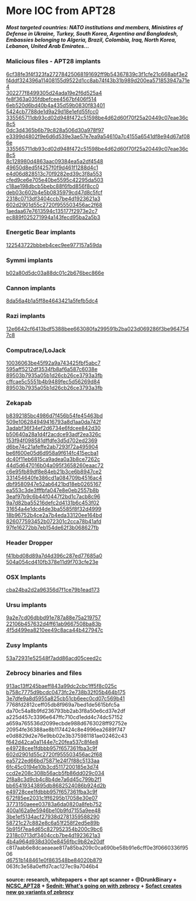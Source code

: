 # More IOC from APT28    

##### Most targeted countries: NATO institutions and members, Ministires of Defense in Ukraine, Turkey, South Korea, Argentina and Bangladesh, Embassies belonging to Algeria, Brazil, Colombia, Iraq, North Korea, Lebanon, United Arab Emirates...  

### Malicious files - APT28 implants

[6cf38fe3f4f323fa27278425068191692ff9b54367839c3f1cfe21c668abf3e2](https://www.virustotal.com/en/file/6cf38fe3f4f323fa27278425068191692ff9b54367839c3f1cfe21c668abf3e2/analysis/)  
[f4ddf324396a11408155d9522d1cc8ab74f43b31b989d200ea571853947a71e4](https://www.virustotal.com/en/file/f4ddf324396a11408155d9522d1cc8ab74f43b31b989d200ea571853947a71e4/analysis/)  
[302277f8499305d24ada19e2f6d525a4](https://www.virustotal.com/en/file/e8b930be7d67ea666846cdbba50a5f46eaccc99ee695a44a4a38b7e150786801/analysis/)  
[fe8f363a035fdbefcee4567bf406f514](https://www.virustotal.com/en/file/a37eda810ca92486bfb0e1f1b27adb7c9df57aafab686c000ae1d6ec5d6f6180/analysis/)  
[6eb520d6bd40b4a435d59b0830f83401](https://www.virustotal.com/en/file/a5742651c3dab8d6ed6f49c2f9fb3ee3bea5cd01c3ec8e73ff0a6f400e32faeb/analysis/)  
[5424cb7788de1d9a29d18e1efd55fcc0](https://www.virustotal.com/en/file/2d11e8d81bf776d668355ed15a596193d4bb10a42289ddb3223c1227b042d854/analysis/)  
[335565711db93cd02d948f472c51598be4d62d60f70f25a20449c07eae36c8c5](https://www.virustotal.com/en/file/335565711db93cd02d948f472c51598be4d62d60f70f25a20449c07eae36c8c5/analysis/)  
[0dc3d4365b6b79c828a506d30a978f97](https://www.virustotal.com/en/file/1628d33ce9a7a7134d7fb1873add3a355d7e054fb4ba17b21335a18151eed658/analysis/)  
[e3399d4802f9e6d6d539e3ae57e7ea9a54610a7c4155a6541df8e94d67af086e](https://www.virustotal.com/en/file/e3399d4802f9e6d6d539e3ae57e7ea9a54610a7c4155a6541df8e94d67af086e/analysis/)  
[335565711db93cd02d948f472c51598be4d62d60f70f25a20449c07eae36c8c5](https://www.virustotal.com/en/file/335565711db93cd02d948f472c51598be4d62d60f70f25a20449c07eae36c8c5/analysis/)  
[8c128980d4863aac09384ea5a2df4548](https://www.virustotal.com/#/file/f85e59ac7b168da0972227b9c6fd1e34e625a0746d10c5a08fb2c0518569b58e/detection)  
[49650d8ed5f4257f0f9d461f1288d4c1](https://www.virustotal.com/#/file/e4db5405ac7ab517d43722e1ca8d653ea4a32802bc8a5410d032275eedc7b7ee/detection)  
[e4d06d828513c70f9282ed39c3f8a553](https://www.virustotal.com/en/file/cf54b6c3fd2ec599083cd93cee74dbee9000c5179dfbdefda0bb6679b7f79905/analysis/)  
[cfed9ce6e705e40be5595c42295da503](https://www.virustotal.com/en/file/6c10c6480ab6539bfcea2eafa0b7984b41d57022df137614bda8006ee401db12/analysis/)  
[c18ae198dbcb5bebc88f6fbd856f8cc0](https://www.virustotal.com/es/file/a8f2cdaee06ac78758f6e84c19491621c9c0653b1802236129cd9a8aa3c75728/analysis/)  
[deb03c602b4e5b0835979cd47d8c5fcf](https://www.virustotal.com/es/file/4bcde28262922d221914a2433075c93a0fdce5f5c07e02f3fb0c23e137df934f/analysis/)  
[2318c0713df3404ccb7be4d1923621a3](https://www.virustotal.com/#/file/346e5dc097b8653842b5b4acfad21e223b7fca976fb82b8c10d9fa4f3747dfa0/detection)  
[602d2901d55c2720f955503456ac2f68](https://www.virustotal.com/#/file/93680d34d798a22c618c96dec724517829ec3aad71215213a2dcb1eb190ff9fa/detection)  
[1aedaa67e7613594c135177f2973e2c7](https://www.virustotal.com/#/file/cde4d79cb8e876a9c93730e5811ab8acca695fe4980d49bc0967cecf62a25510/detection)  
[ec889f025271994a143fecd95ba2a5b3](https://www.virustotal.com/#/file/47cc9708cff86676c45ddd3823eafc0fddedbdce00061c55538c49973c561fb7/detection)  

### Energetic Bear implants
[122543722bbbeb4cec9ee977157a59da](https://www.virustotal.com/#/file/501addba8dca294be2ed39bffbd8927652672306e0c9181a7f9b7e66715aa626/detection)  


### Symmi implants
[b02a80d5dc03a88dc01c2b676bec866e](https://www.virustotal.com/#/file/1933ca999737790ba3c3cba7a158de9577f1823f0987ec5ee6ac0c037ef34b6c/detection)  

### Cannon implants
[8da56a4b1a5ff8e4643421a5fefb5dc4](https://www.virustotal.com/#/file/aeaca9985b50ebe1db0fcda9b3fbf02275d17737b748963b63c14da3e988d801/detection)  


### Razi implants
[12e6642cf6413bdf5388bee663080fa299591b2ba023d069286f3be9647547c8](https://www.virustotal.com/en/file/12e6642cf6413bdf5388bee663080fa299591b2ba023d069286f3be9647547c8/analysis/)  

### Computrace/LoJack
[10036063be45f92a9a743425fbf5abc7](https://www.virustotal.com/es/file/3f48dbbf86f29e01809550f4272a894ff4b09bd48b0637bd6745db84d2cec2b6/analysis/)  
[595aff5212df3534fb8af6a587c6038e](https://www.virustotal.com/es/file/dcbfd12321fa7c4fa9a72486ced578fdc00dcee79e6d95aa481791f044a55af3/analysis/)  
[89503b7935a05b1d26cb26ce3793a3fb](https://www.virustotal.com/en/file/6d626c7f661b8cc477569e8e89bfe578770fca332beefea1ee49c20def97226e/analysis/)  
[cffcae5c5551b4b9489fec5d56269d84](https://www.virustotal.com/en/file/aa5b25c969234e5c9a8e3aa7aefb9444f2cc95247b5b52ef83bf4a68032980ae/analysis/)  
[89503b7935a05b1d26cb26ce3793a3fb](https://www.virustotal.com/#/file/dea3a99388e9c962de9ea1008ff35bc2dc66f67a911451e7b501183e360bb95e/detection)  


### Zekapab 
[b8392185bc4986d7f456b54fe45463bd](https://www.virustotal.com/en/file/5ae9ad6d9bb2a25dc04c957ce0658b0aee7b1900af5f8b47f4d32cd4e7d29032/analysis/)  
[509e106284949416793a8d1aa0da742f](https://www.virustotal.com/en/file/cf0d23c3c9199559db93a1ec824d2d01822a06eecf6037fe941e9718299198ea/analysis/)  
[3adabf36f34ef2d6734e6fdcee842d30](https://www.virustotal.com/en/file/384c9a19dd6f0f73bee575e54801f9608883ae31db1b399a28b8cc5f7aa9a26c/analysis/)  
[b50640a28a1d4f2acdce93adf2ea326c](https://www.virustotal.com/en/file/2b19497db8cb05cd3d22996efe5af8eac0f2ea51e80f606b7b8a79dfaa2f58e2/analysis/)  
[153f94f098581dffdfe3d5d702ed2369](https://www.virustotal.com/en/file/f5c28f2089c1ac3cdc9d1bc01297838f663dfb0f2a4a2686edb47cc64ea60bb4/analysis/)  
[d6be74c21afeffe2ab7293f72a495904](https://www.virustotal.com/en/file/58d0154e0da852bd97378c796eb81940af4eeb28ee22f55caca65ab100b0f310/analysis/)  
[be6f600e05d6d958a9f614fc415ecba1](https://www.virustotal.com/en/file/a6576282d17cca390e35306a423dcb5ac9276c28eaba63f74001757edc3688df/analysis/)  
[dc40f11eb6815ca9adea0a3b8ce7262c](https://www.virustotal.com/en/file/87bffb0370c9e14ed5d01d6cc0747cb30a544a71345ea68ef235320378f582ef/analysis/)   
[44d5d647016b04a095f3658260eaac72](https://www.virustotal.com/en/file/15486216ab9c8b474fe8a773fc46bb37a19c6af47d5bd50f5670cd9950a7207c/analysis/)     
[c6e95fb89df8e84eb21b3ce6b8947ce2](https://www.virustotal.com/en/file/0320298eea0206b71d12f3a69730bbbec9768c5c323dfe131047f7ba4f4a8868/analysis/)    
[331454640fe386cd1a084709b4516ac4](https://www.virustotal.com/es/file/5223a45d8b08eb14e87a87edaa4b71593b4f9d2bdb6de1a5b6f3e77869eeca8a/analysis/)  
[dbf9580947e52ab6421bd18eb0265167](https://www.virustotal.com/#/file/57145990fc1a301f95a9041ba2654d6634a155a70fbeb050fe76920602dc52ba/detection)  
[ea553c3de3fffbfa047e8e0eb2557b8b](https://www.virustotal.com/#/file/e05de3e4a03369192856a167f2865eab3062a102b23bfdde5c0f622b39cd159a/detection)  
[3eaf97b9c6b44f0447f2bd1c7acb8c96](https://www.virustotal.com/#/file/65de07fc6b821d9fd3497cfa64212df2d39935dd515a86eda80d08086b183a3f/detection)  
[9a7d82ba55216defc2d4131b6c453f02](https://www.virustotal.com/#/file/8d10fd18de90829eccc33e79b92987bc33999403a1f7e2766903d21d38a247a9/detection)  
[31654a4e1dcd4de3ba5585f8f32d4999](https://www.virustotal.com/es/file/6d626c7f661b8cc477569e8e89bfe578770fca332beefea1ee49c20def97226e/analysis/)  
[18b96752b4ce2a7b4eda33120ee164bd](https://www.virustotal.com/es/file/6d626c7f661b8cc477569e8e89bfe578770fca332beefea1ee49c20def97226e/analysis/)  
[826077593452b072301c2cca78b41afd](https://www.virustotal.com/es/file/ef0960880479f4faf827bfc6b231268f3a67ffbcb6d8f0affd6eb092873d5ee8/analysis/)  
[97fe16272bb7eb154de62f3b068627fb](https://www.virustotal.com/es/file/523bce4195612d07d62f556204ba76a742beac76400a8de88b0395c7d0562cca/analysis/)


### Header Dropper
[f41bbd08d89a7d4d396c287ed77685a0](https://www.virustotal.com/en/file/e1a3a012b332f0728e11f7bbb7429dece387a1244b3daaee6da6b4407c48caf7/analysis/)  
[504a054cd410fb378e11d9f703cfe23e](https://www.virustotal.com/en/file/758f0e25dfd5c0349187359bb5e7456f70fac6e98794490884e6645fdd89321d/analysis/)  

### OSX Implants
[cba24ba2d2a96356d7f1ce79b1ead173](https://www.virustotal.com/en/file/60f9867805c5b3b670a3c2554e1863f1681b4e10b0cdc2118b829358c879b78d/analysis/)  

### Ursu implants
[9a2e7cd06dbbd91e787a88e75a219757](https://www.virustotal.com/en/file/ab0ab5573c71ce3803a9c766def6e1173243782c75bca7c2528fe549aa93e0b1/analysis/)   
[22106b457632d4ff61ab9667508ba83b](https://www.virustotal.com/en/file/f97f2985ff599e073156e37cbd34024067680072ac18f9d2040c64eedbe38e4f/analysis/)  
[4f5d499ea8210ee49c8aca44b427947c](https://www.virustotal.com/#/file/b9672f9d27fab5f4202da9e3c30fba0df5e0f7d46b44ecec1dac53023d47edff/detection)  


### Zusy Implants
[53a72931e52548f7add86acd05ceed2c](https://www.virustotal.com/en/file/688146426628260d32a6b4891d0900eab98c996e66018203d54270e2b76472b1/analysis/)  

### Zebrocy binaries and files
[913ac13ff245baeff843a99dc2cbc1ff5f8c025c](https://www.virustotal.com/es/file/a15a4e21fe3b06870d52f7383ef45e4ac0dde727b02b3d340f0ba6346b43add1/analysis/)  
[b758c7775d9bcdc0473fc2e738b32f05b464b175](https://www.virustotal.com/es/file/2b19497db8cb05cd3d22996efe5af8eac0f2ea51e80f606b7b8a79dfaa2f58e2/analysis/)  
[3e7dfe9a8d5955a825cb51cb6eec0cd07c569b41](https://www.virustotal.com/es/file/a6576282d17cca390e35306a423dcb5ac9276c28eaba63f74001757edc3688df/analysis/)  
7768fd2812ceff05db8f969a7bed1de5615bfc5a  
da70c54a8b9fd236793bb2ab3f8a50e6cd37e2df  
a225d457c3396e647ffc710cd1edd4c74dc57152  
a659a765536d2099ecbde988d6763028ff92752e  
20954fe36388ae8b1174424c8e4996ea2689f747  
e0d8829d2e76e9bb02e3b375981181ae02462c43  
[f642d42ca0a1144e7c20fea537c8f4e8](https://www.virustotal.com/#/file/c4525aca78aa3a32e037c3a3a4f3a9158274d71979638c009917d4b050fc9fa8/detection)  
[e49728cee1fdbbb957f657361fba3c9f](https://www.virustotal.com/#/file/b48b3d46ebfa6af8a25c007f77e6ed3c32fe4c6478311b8b0c7d6f4f8c82de76/detection)  
[602d2901d55c2720f955503456ac2f68](https://www.virustotal.com/#/file/93680d34d798a22c618c96dec724517829ec3aad71215213a2dcb1eb190ff9fa/detection)  
[ea5722ed66bd75871e24f7f88c5133aa](https://www.virustotal.com/#/file/c91843a69dcf3fdad0dac1b2f0139d1bb072787a1cfcf7b6e34a96bc3c081d65/detection)  
[6fc45c0194e10b3cd5117200185e3d74](https://www.virustotal.com/#/file/86bb3b00bcd4878b081e4e4f126bba321b81a17e544d54377a0f590f95209e46/detection)  
[ccd2e208c308b56acb5fb86dd029c034](https://www.virustotal.com/#/file/c20e5d56b35992fe74e92aebb09c40a9ec4f3d9b3c2a01efbe761fa7921dd97f/detection)  
[2f8a8c3d9cb4c8b4de7a6d45c799b2f1](https://www.virustotal.com/#/file/074a5836c5973bb53ab02c2bad66a4743b65c20fd6bf602cfaf09219f32d2426/detection)  
[bb65419343895db8682524086b924d2b](https://www.virustotal.com/#/file/d77eb89501b0a60322bc69692007b9b7f1b5a85541a2aaf21caf7baf0fe0049e/detection)  
[e49728cee1fdbbb957f657361fba3c9f](https://www.virustotal.com/#/file/b48b3d46ebfa6af8a25c007f77e6ed3c32fe4c6478311b8b0c7d6f4f8c82de76/detection)  
[672f85ee2031c1ff6295b17058e30e07](https://www.virustotal.com/#/file/15a866c3c18046022a810aa97eaf2e20f942b8293b9cb6b4d5fb7746242c25b7/detection)  
[3773150aeee03783a6da0820a8feb752](https://www.virustotal.com/#/file/50d610226aa646dd643fab350b48219626918305aaa86f9dbd356c78a19204cc/detection)  
[400a162a9e5946be10b9fd7155a9ee48](https://www.virustotal.com/#/file/de31a8a9110b32a82843e9216a3378cc1c5ea972a6bb2261ec111efb82f31e71/detection)  
[3be1ef5134acf27938d2781359588290](https://www.virustotal.com/#/file/daf990f0b6564c3ac87fa87e325e6ffc907ed43ae65a3f088a42b5b120612593/details)  
[58721c27c882e8c6a51f258f2ed5e89b](https://www.virustotal.com/#/file/308b41db9e3b332bb5b3e5ec633907761eac5082029b8b32e6b063b8c76b7365/detection)  
[5b915f7ea4d65c827952354b200c9bc6](https://www.virustotal.com/#/file/1ff4e56419ad1814726ca143fc256cca4c8588605536c48dd79cfed12cb0763a/detection)  
[2318c0713df3404ccb7be4d1923621a3](https://www.virustotal.com/#/file/346e5dc097b8653842b5b4acfad21e223b7fca976fb82b8c10d9fa4f3747dfa0/detection)  
[4b4a964d938d300e8456fbc9b82e20df](https://www.virustotal.com/#/file/07646dc0a8c8946bb78be9b96147d4327705c1a3c3bd3fbcedab32c43d914305/detection)  
c817aab6e8dcaeaeae817a85ba209c0ca690be58b91e6cff0e3f0660336f9506   
[d6751b148461e0f863548be84020b879](https://www.virustotal.com/gui/file/1aa4ad5a3f8929d61f559df656c84326d1fe0ca82a4be299fa758a26e14b1b27/detection)  
063fc3e58a0effd7cac127ec9a7046b4  

#### source: research, whitepapers + thor apt scanner + @DrunkBinary + [NCSC_APT28](https://www.ncsc.gov.uk/content/files/protected_files/article_files/NCSC_APT28_Advisory.pdf) + [Sednit: What's going on with zebrocy](https://www.welivesecurity.com/2018/11/20/sednit-whats-going-zebrocy/) + [Sofact creates new go variants of zebrocy](https://unit42.paloaltonetworks.com/sofacy-creates-new-go-variant-of-zebrocy-tool/)
